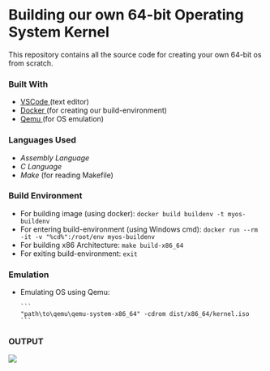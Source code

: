 
# Building our own 64-bit Operating System Kernel

This repository contains all the source code for creating your own 64-bit os from scratch.

### Built With

* <a href="https://code.visualstudio.com/">VSCode </a> (text editor)
* <a href="https://www.docker.com/">Docker </a> (for creating our build-environment)
* <a href="https://www.qemu.org/">Qemu </a> (for OS emulation)

### Languages Used

* *Assembly Language*
* *C Language*
* *Make* (for reading Makefile)

### Build Environment

* For building image (using docker):
      ```
      docker build buildenv -t myos-buildenv
      ```
* For entering build-environment (using Windows cmd):
      ```
      docker run --rm -it -v "%cd%":/root/env myos-buildenv
      ```
* For building x86 Architecture:
      ```
      make build-x86_64
      ```
* For exiting build-environment:
      ```
      exit
      ```

### Emulation

* Emulating OS using Qemu:

      ```
      "path\to\qemu\qemu-system-x86_64" -cdrom dist/x86_64/kernel.iso
      ```
      
###  OUTPUT
<img src="D:\Nust Lectures\4th Semister\CAO\OS Assign\nust-logo.jpeg"/>
